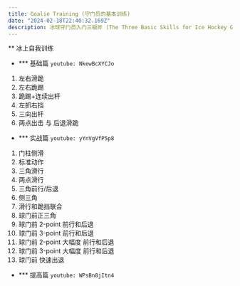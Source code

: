 ```yaml
---
title: Goalie Training (守门员的基本训练)
date: "2024-02-18T22:40:32.169Z"
description: 冰球守门员入门三板斧 (The Three Basic Skills for Ice Hockey Goalie Beginners)
---
```

** 冰上自我训练
- *** 基础篇 
`youtube: NkewBcXYCJo`
1. 左右滑跪
2. 左右跪踢
3. 跪踢+连续出杆
4. 左抓右挡
5. 三向出杆
6. 两点出击 与 后退滑跪

- *** 实战篇
`youtube: yYnVgVfP5p8`
1. 门柱侧滑
2. 标准动作
3. 三角滑行
4. 两点滑行
5. 三角前行/后退
6. 侧三角
7. 滑行和跪挡联合
8. 球门前正三角
9. 球门前 2-point 前行和后退
10. 球门前 3-point 前行和后退
11. 球门前 2-point 大幅度 前行和后退
12. 球门前 3-point 大幅度 前行和后退
13. 球门前 快速出退

- *** 提高篇
`youtube: WPsBn8jItn4`


